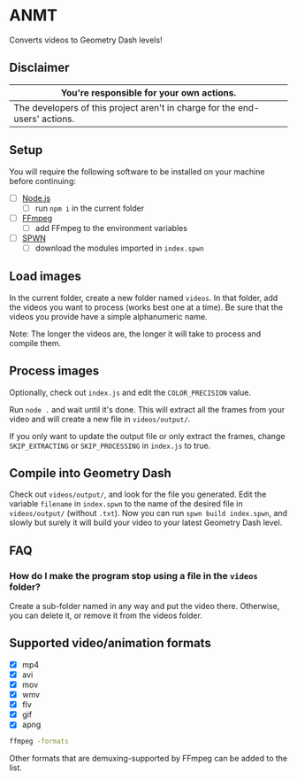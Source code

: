 # ANMT

Converts videos to Geometry Dash levels!

## Disclaimer

| You're responsible for your own actions.
|-
| The developers of this project aren't in charge for the end-users' actions.

## Setup

You will require the following software to be installed on your machine before continuing:

- [ ] [Node.js](<https://nodejs.org/en/download/>)
  - [ ] run `npm i` in the current folder
- [ ] [FFmpeg](<https://www.ffmpeg.org/download.html>)
  - [ ] add FFmpeg to the environment variables
- [ ] [SPWN](<https://github.com/spu7Nix/SPWN-language/releases>)
  - [ ] download the modules imported in `index.spwn`

## Load images

In the current folder, create a new folder named `videos`.
In that folder, add the videos you want to process (works best one at a time).
Be sure that the videos you provide have a simple alphanumeric name.

Note: The longer the videos are, the longer it will take to process and compile them.

## Process images

Optionally, check out `index.js` and edit the `COLOR_PRECISION` value.

Run `node .` and wait until it's done.
This will extract all the frames from your video and will create a new file in `videos/output/`.

If you only want to update the output file or only extract the frames, change `SKIP_EXTRACTING` or `SKIP_PROCESSING` in `index.js` to true.

## Compile into Geometry Dash

Check out `videos/output/`, and look for the file you generated.
Edit the variable `filename` in `index.spwn` to the name of the desired file in `videos/output/` (without `.txt`).
Now you can run `spwn build index.spwn`, and slowly but surely it will build your video to your latest Geometry Dash level.

## FAQ

### How do I make the program stop using a file in the `videos` folder?

Create a sub-folder named in any way and put the video there.
Otherwise, you can delete it, or remove it from the videos folder.

## Supported video/animation formats

- [x] mp4
- [x] avi
- [x] mov
- [x] wmv
- [x] flv
- [x] gif
- [x] apng

```cmd
ffmpeg -formats
```

Other formats that are demuxing-supported by FFmpeg can be added to the list.
